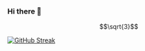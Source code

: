 ### Hi there 👋


```math
\sqrt{3}
```



[![GitHub Streak](http://github-readme-streak-stats.herokuapp.com?user=BenThorburn&theme=tokyonight_duo&border_radius=10&date_format=M%20j%5B%2C%20Y%5D&background=FFFFFF08&stroke=C4DDCF&ring=C4DDCF&fire=FFC672&dates=C4DDCF&sideLabels=DCF8E8&currStreakNum=F3EBEB&sideNums=F3EBEB&currStreakLabel=C4DDCF&border=9B3ADD)](https://git.io/streak-stats)

<!--
**BenThorburn/BenThorburn** is a ✨ _special_ ✨ repository because its `README.md` (this file) appears on your GitHub profile.

Here are some ideas to get you started:

- 🔭 I’m currently working on ...
- 🌱 I’m currently learning ...
- 👯 I’m looking to collaborate on ...
- 🤔 I’m looking for help with ...
- 💬 Ask me about ...
- 📫 How to reach me: ...
- 😄 Pronouns: ...
- ⚡ Fun fact: ...
-->
